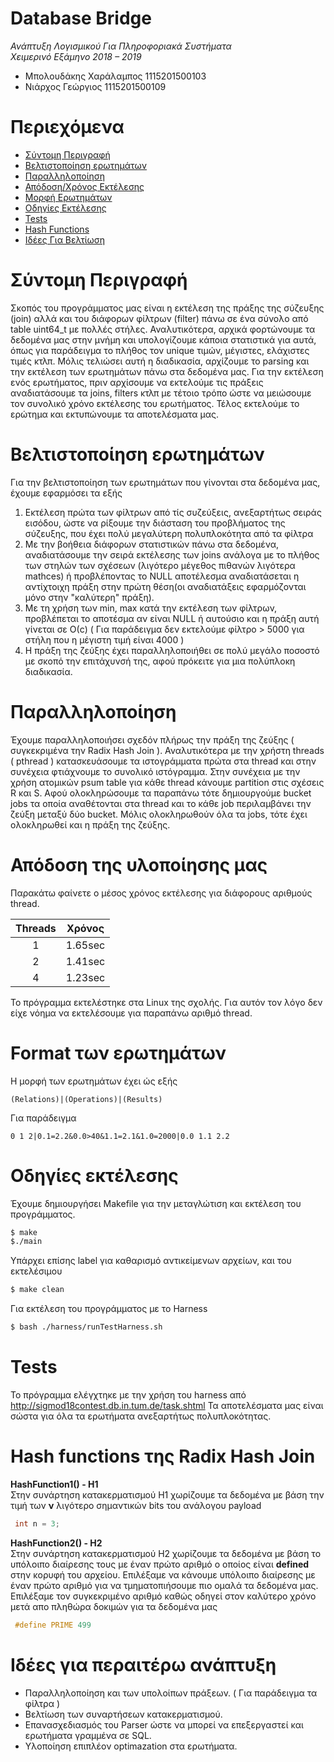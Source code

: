 # Database Bridge 
 *Ανάπτυξη Λογισμικού Για Πληροφοριακά Συστήματα  
 Χειμερινό Εξάμηνο 2018 – 2019*  
 - Μπολουδάκης Χαράλαμπος 1115201500103
 - Νιάρχος Γεώργιος 1115201500109

# Περιεχόμενα  
- [Σύντομη Περιγραφή](https://github.com/babisboloudakis/DatabaseBridge#user-content-σύντομη-περιγραφή)
- [Βελτιστοποίηση ερωτημάτων](https://github.com/babisboloudakis/DatabaseBridge#%CE%B2%CE%B5%CE%BB%CF%84%CE%B9%CF%83%CF%84%CE%BF%CF%80%CE%BF%CE%AF%CE%B7%CF%83%CE%B7-%CE%B5%CF%81%CF%89%CF%84%CE%B7%CE%BC%CE%AC%CF%84%CF%89%CE%BD)
- [Παραλληλοποίηση](https://github.com/babisboloudakis/DatabaseBridge/blob/master/README.md#%CF%80%CE%B1%CF%81%CE%B1%CE%BB%CE%BB%CE%B7%CE%BB%CE%BF%CF%80%CE%BF%CE%AF%CE%B7%CF%83%CE%B7)
- [Απόδοση/Χρόνος Εκτέλεσης](https://github.com/babisboloudakis/DatabaseBridge/blob/master/README.md#%CE%B1%CF%80%CF%8C%CE%B4%CE%BF%CF%83%CE%B7-%CF%84%CE%B7%CF%82-%CF%85%CE%BB%CE%BF%CF%80%CE%BF%CE%AF%CE%B7%CF%83%CE%B7%CF%82-%CE%BC%CE%B1%CF%82)
- [Μορφή Ερωτημάτων](https://github.com/babisboloudakis/DatabaseBridge/blob/master/README.md#format-%CF%84%CF%89%CE%BD-%CE%B5%CF%81%CF%89%CF%84%CE%B7%CE%BC%CE%AC%CF%84%CF%89%CE%BD)
- [Οδηγίες Εκτέλεσης](https://github.com/babisboloudakis/DatabaseBridge#%CE%BF%CE%B4%CE%B7%CE%B3%CE%AF%CE%B5%CF%82-%CE%B5%CE%BA%CF%84%CE%AD%CE%BB%CE%B5%CF%83%CE%B7%CF%82)
- [Tests](https://github.com/babisboloudakis/DatabaseBridge#tests)
- [Hash Functions](https://github.com/babisboloudakis/DatabaseBridge#hash-functions-%CF%84%CE%B7%CF%82-radix-hash-join)
- [Ιδέες Για Βελτίωση](https://github.com/babisboloudakis/DatabaseBridge/blob/master/README.md#%CE%B9%CE%B4%CE%AD%CE%B5%CF%82-%CE%B3%CE%B9%CE%B1-%CF%80%CE%B5%CF%81%CE%B1%CE%B9%CF%84%CE%AD%CF%81%CF%89-%CE%B1%CE%BD%CE%AC%CF%80%CF%84%CF%85%CE%BE%CE%B7)

# Σύντομη Περιγραφή
Σκοπός του προγράμματος μας είναι η εκτέλεση της πράξης της σύζευξης (join) αλλά και του διάφορων φίλτρων (filter) πάνω
σε ένα σύνολο από table uint64_t με πολλές στήλες. Αναλυτικότερα, αρχικά φορτώνουμε τα δεδομένα μας στην μνήμη
και υπολογίζουμε κάποια στατιστικά για αυτά, όπως για παράδειγμα το πλήθος τον unique τιμών, μέγιστες, ελάχιστες τιμές κτλπ. Μόλις τελιώσει αυτή η διαδικασία, αρχίζουμε το parsing και την εκτέλεση των ερωτημάτων πάνω στα δεδομένα μας. Για την εκτέλεση ενός ερωτήματος, πριν αρχίσουμε να εκτελούμε τις πράξεις αναδιατάσουμε τα joins, filters κτλπ με τέτοιο τρόπο ώστε να μειώσουμε τον συνολικό χρόνο εκτέλεσης του ερωτήματος. Τέλος εκτελούμε το ερώτημα και εκτυπώνουμε τα αποτελέσματα μας.

# Βελτιστοποίηση ερωτημάτων
Για την βελτιστοποίηση των ερωτημάτων που γίνονται στα δεδομένα μας, έχουμε εφαρμόσει τα εξής
1) Εκτέλεση πρώτα των φίλτρων από τίς συζεύξεις, ανεξαρτήτως σειράς εισόδου, ώστε να ρίξουμε την διάσταση του προβλήματος
της σύζευξης, που έχει πολύ μεγαλύτερη πολυπλοκότητα από τα φίλτρα
2) Με την βοήθεια διάφορων στατιστικών πάνω στα δεδομένα, αναδιατάσουμε την σειρά εκτέλεσης των joins ανάλογα με το πλήθος των στηλών των σχέσεων (λιγότερο μέγεθος πιθανών λιγότερα mathces) ή προβλέποντας το NULL αποτέλεσμα αναδιατάσεται η αντίχτοιχη πράξη στην πρώτη θέση(οι αναδιατάξεις εφαρμόζονται μόνο στην "καλύτερη" πράξη).
3) Με τη χρήση των min, max κατά την εκτέλεση των φίλτρων, προβλέπεται το αποτέσμα αν είναι NULL ή αυτούσιο και η πράξη αυτή γίνεται σε Ο(c) ( Για παράδειγμα δεν εκτελούμε φίλτρο > 5000 για στήλη που η μέγιστη τιμή είναι 4000 )
4) Η πράξη της ζεύξης έχει παραλληλοποιήθει σε πολύ μεγάλο ποσοστό με σκοπό την επιτάχυνσή της, αφού πρόκειτε για μια πολύπλοκη διαδικασία.

# Παραλληλοποίηση
Έχουμε παραλληλοποιήσει σχεδόν πλήρως την πράξη της ζεύξης ( συγκεκριμένα την Radix Hash Join ). Αναλυτικότερα
με την χρήστη threads ( pthread ) κατασκευάσουμε τα ιστογράμματα πρώτα στα thread και στην συνέχεια φτιάχνουμε το 
συνολικό ιστόγραμμα. Στην συνέχεια με την χρήση ατομικών psum table για κάθε thread κάνουμε partition στις σχέσεις 
R και S. Αφού ολοκληρώσουμε τα παραπάνω τότε δημιουργούμε bucket jobs τα οποία αναθέτονται στα thread και το κάθε job περιλαμβάνει
την ζεύξη μεταξύ δύο bucket. Μόλις ολοκληρωθούν όλα τα jobs, τότε έχει ολοκληρωθεί και η πράξη της ζεύξης.

# Απόδοση της υλοποίησης μας
Παρακάτω φαίνετε ο μέσος χρόνος εκτέλεσης για διάφορους αριθμούς thread.

|    Threads   |     Χρόνος     |
|    :---:     |     :---:      |
|      1       |     1.65sec     |
|      2       |     1.41sec    |
|      4       |     1.23sec     |


Το πρόγραμμα εκτελέστηκε στα Linux της σχολής. Για αυτόν τον λόγο δεν είχε νόημα να εκτελέσουμε για
παραπάνω αριθμό thread.

# Format των ερωτημάτων
Η μορφή των ερωτημάτων έχει ώς εξής
```
(Relations)|(Operations)|(Results)
```
Για παράδειγμα
```
0 1 2|0.1=2.2&0.0>40&1.1=2.1&1.0=2000|0.0 1.1 2.2
```

# Οδηγίες εκτέλεσης
Έχουμε δημιουργήσει Makefile για την μεταγλώτιση και εκτέλεση του προγράμματος.
```sh
$ make
$./main
```
Υπάρχει επίσης label για καθαρισμό αντικείμενων αρχείων, και του εκτελέσιμου
```sh
$ make clean
```
Για εκτέλεση του προγράμματος με το Harness
```sh
$ bash ./harness/runTestHarness.sh
```

# Tests
Το πρόγραμμα ελέγχτηκε με την χρήση του harness από
http://sigmod18contest.db.in.tum.de/task.shtml
Τα αποτελέσματα μας είναι σώστα για όλα τα ερωτήματα ανεξαρτήτως πολυπλοκότητας.


# Hash functions της Radix Hash Join
**HashFunction1() - H1**  
Στην συνάρτηση κατακερματισμού H1 χωρίζουμε τα δεδομένα με βάση την τιμή των **ν** λιγότερο σημαντικών
bits του ανάλογου payload
```c++
 int n = 3;
```
**HashFunction2() - H2**  
Στην συνάρτηση κατακερματισμού H2 χωρίζουμε τα δεδομένα με βάση το υπόλοιπο διαίρεσης τους με έναν
πρώτο αριθμό ο οποίος είναι **defined** στην κορυφή του αρχείου. Επιλέξαμε να κάνουμε υπόλοιπο διαίρεσης
με έναν πρώτο αριθμό για να τμηματοπιήσουμε πιο ομαλά τα δεδομένα μας. Επιλέξαμε τον συγκεκριμένο αριθμό
καθώς οδηγεί στον καλύτερο χρόνο μετά απο πληθώρα δοκιμών για τα δεδομένα μας
```c++
 #define PRIME 499
```

# Ιδέες για περαιτέρω ανάπτυξη
- Παραλληλοποίηση και των υπολοίπων πράξεων. ( Για παράδειγμα τα φίλτρα )
- Βελτίωση των συναρτήσεων κατακερματισμού.
- Επανασχεδιασμός του Parser ώστε να μπορεί να επεξεργαστεί και ερωτήματα γραμμένα σε SQL.
- Υλοποίηση επιπλέον optimazation στα ερωτήματα.
